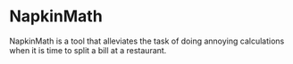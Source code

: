 # NapkinMath

NapkinMath is a tool that alleviates the task of doing annoying calculations when it is time to split a bill at a restaurant.
